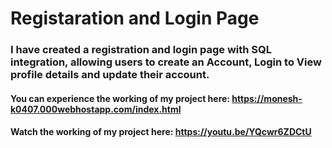 # Registaration and Login Page

### I have created a registration and login page with SQL integration, allowing users to create an Account, Login to View profile details and update their account.
#### You can experience the working of my project here: https://monesh-k0407.000webhostapp.com/index.html
#### Watch the working of my project here: https://youtu.be/YQcwr6ZDCtU
